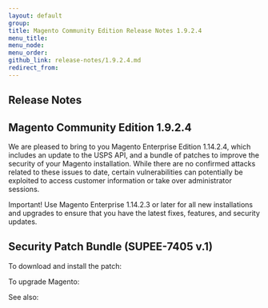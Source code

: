 ```yaml
---
layout: default
group: 
title: Magento Community Edition Release Notes 1.9.2.4
menu_title: 
menu_node: 
menu_order: 
github_link: release-notes/1.9.2.4.md
redirect_from: 
---
```


<h2>Release Notes</h2>
<h2>Magento Community Edition 1.9.2.4</h2>

We are pleased to bring to you Magento Enterprise Edition 1.14.2.4, which includes an update to the USPS API, and a bundle of patches to improve the security of your Magento installation. While there are no confirmed attacks related to these issues to date, certain vulnerabilities can potentially be exploited to access customer information or take over administrator sessions.

Important! Use Magento Enterprise 1.14.2.3 or later for all new installations and upgrades to ensure that you have the latest fixes, features, and security updates.

<h2>Security Patch Bundle (SUPEE-7405 v.1)</h2>

To download and install the patch:

To upgrade Magento:

See also:
